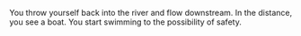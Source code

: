 You throw yourself back into the river and flow downstream.
In the distance, you see a boat. You start swimming to the possibility of safety.